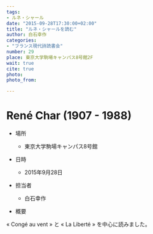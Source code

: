```yaml
---
tags:
- ルネ・シャール
date: "2015-09-28T17:30:00+02:00"
title: "ルネ・シャールを読む"
author: 白石幸作
categories:
- "フランス現代詩読書会"
number: 29
place: 東京大学駒場キャンパス8号館2F
wait: true
cite: true
photo:
photo_from:

---
```



# René Char (1907 - 1988)


<!--more-->

* 場所

	- 東京大学駒場キャンパス8号館

* 日時

	- 2015年9月28日

* 担当者

	- 白石幸作

* 概要

« Congé au vent » と « La Liberté » を中心に読みました。
